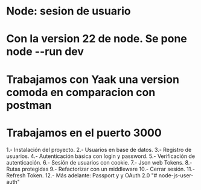 # Node: sesion de usuario 
# Con la version 22 de node. Se pone node --run dev
# Trabajamos con Yaak una version comoda en comparacion con postman
# Trabajamos en el puerto 3000

1.- Instalación del proyecto.
2.- Usuarios en base de datos.
3.- Registro de usuarios.
4.- Autenticación básica con login y password.
5.- Verificación de autenticación.
6.- Sesión de usuarios con cookie.
7.- Json web Tokens.
8.- Rutas protegidas
9.- Refactorizar con un middleware
10.- Cerrar sesión.
11.- Refresh Token.
12.- Más adelante: Passport y y OAuth 2.0 
"# node-js-user-auth" 
